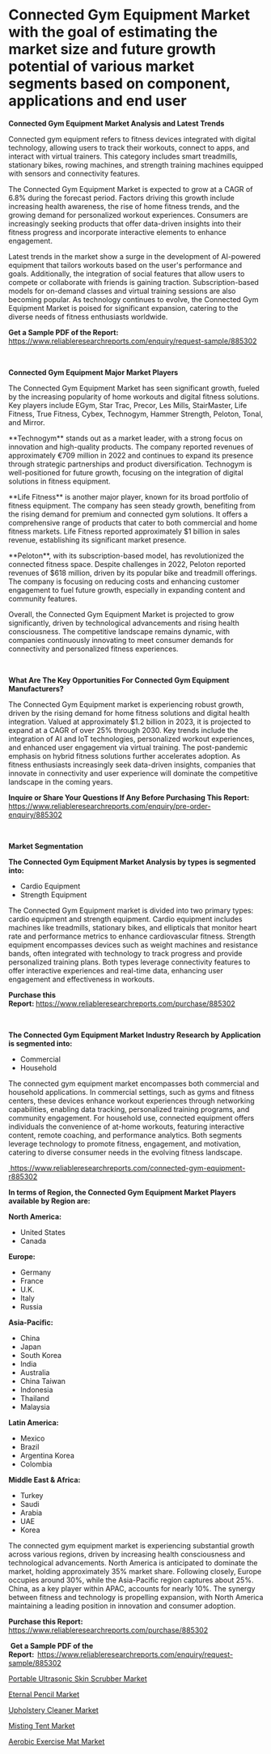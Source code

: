 <p><h1>Connected Gym Equipment Market with the goal of estimating the market size and future growth potential of various market segments based on component, applications and end user</h1></p><p><strong>Connected Gym Equipment Market Analysis and Latest Trends</strong></p>
<p><p>Connected gym equipment refers to fitness devices integrated with digital technology, allowing users to track their workouts, connect to apps, and interact with virtual trainers. This category includes smart treadmills, stationary bikes, rowing machines, and strength training machines equipped with sensors and connectivity features.</p><p>The Connected Gym Equipment Market is expected to grow at a CAGR of 6.8% during the forecast period. Factors driving this growth include increasing health awareness, the rise of home fitness trends, and the growing demand for personalized workout experiences. Consumers are increasingly seeking products that offer data-driven insights into their fitness progress and incorporate interactive elements to enhance engagement.</p><p>Latest trends in the market show a surge in the development of AI-powered equipment that tailors workouts based on the user's performance and goals. Additionally, the integration of social features that allow users to compete or collaborate with friends is gaining traction. Subscription-based models for on-demand classes and virtual training sessions are also becoming popular. As technology continues to evolve, the Connected Gym Equipment Market is poised for significant expansion, catering to the diverse needs of fitness enthusiasts worldwide.</p></p>
<p><strong>Get a Sample PDF of the Report:&nbsp;</strong> <a href="https://www.reliableresearchreports.com/enquiry/request-sample/885302?utm_campaign=116&utm_medium=2&utm_source=Github&utm_content=ia&utm_term=07022025&utm_id=connected-gym-equipment">https://www.reliableresearchreports.com/enquiry/request-sample/885302</a></p>
<p>&nbsp;</p>
<p><strong>Connected Gym Equipment Major Market Players</strong></p>
<p><p>The Connected Gym Equipment Market has seen significant growth, fueled by the increasing popularity of home workouts and digital fitness solutions. Key players include EGym, Star Trac, Precor, Les Mills, StairMaster, Life Fitness, True Fitness, Cybex, Technogym, Hammer Strength, Peloton, Tonal, and Mirror.</p><p>**Technogym** stands out as a market leader, with a strong focus on innovation and high-quality products. The company reported revenues of approximately €709 million in 2022 and continues to expand its presence through strategic partnerships and product diversification. Technogym is well-positioned for future growth, focusing on the integration of digital solutions in fitness equipment.</p><p>**Life Fitness** is another major player, known for its broad portfolio of fitness equipment. The company has seen steady growth, benefiting from the rising demand for premium and connected gym solutions. It offers a comprehensive range of products that cater to both commercial and home fitness markets. Life Fitness reported approximately $1 billion in sales revenue, establishing its significant market presence.</p><p>**Peloton**, with its subscription-based model, has revolutionized the connected fitness space. Despite challenges in 2022, Peloton reported revenues of $618 million, driven by its popular bike and treadmill offerings. The company is focusing on reducing costs and enhancing customer engagement to fuel future growth, especially in expanding content and community features.</p><p>Overall, the Connected Gym Equipment Market is projected to grow significantly, driven by technological advancements and rising health consciousness. The competitive landscape remains dynamic, with companies continuously innovating to meet consumer demands for connectivity and personalized fitness experiences.</p></p>
<p>&nbsp;</p>
<p><strong>What Are The Key Opportunities For Connected Gym Equipment Manufacturers?</strong></p>
<p><p>The Connected Gym Equipment market is experiencing robust growth, driven by the rising demand for home fitness solutions and digital health integration. Valued at approximately $1.2 billion in 2023, it is projected to expand at a CAGR of over 25% through 2030. Key trends include the integration of AI and IoT technologies, personalized workout experiences, and enhanced user engagement via virtual training. The post-pandemic emphasis on hybrid fitness solutions further accelerates adoption. As fitness enthusiasts increasingly seek data-driven insights, companies that innovate in connectivity and user experience will dominate the competitive landscape in the coming years.</p></p>
<p><strong>Inquire or Share Your Questions If Any Before Purchasing This Report:</strong> <a href="https://www.reliableresearchreports.com/enquiry/pre-order-enquiry/885302?utm_campaign=116&utm_medium=2&utm_source=Github&utm_content=ia&utm_term=07022025&utm_id=connected-gym-equipment">https://www.reliableresearchreports.com/enquiry/pre-order-enquiry/885302</a></p>
<p>&nbsp;</p>
<p><strong>Market Segmentation</strong></p>
<p><strong>The Connected Gym Equipment Market Analysis by types is segmented into:</strong></p>
<p><ul><li>Cardio Equipment</li><li>Strength Equipment</li></ul></p>
<p><p>The Connected Gym Equipment market is divided into two primary types: cardio equipment and strength equipment. Cardio equipment includes machines like treadmills, stationary bikes, and ellipticals that monitor heart rate and performance metrics to enhance cardiovascular fitness. Strength equipment encompasses devices such as weight machines and resistance bands, often integrated with technology to track progress and provide personalized training plans. Both types leverage connectivity features to offer interactive experiences and real-time data, enhancing user engagement and effectiveness in workouts.</p></p>
<p><strong>Purchase this Report:&nbsp;</strong><a href="https://www.reliableresearchreports.com/purchase/885302?utm_campaign=116&utm_medium=2&utm_source=Github&utm_content=ia&utm_term=07022025&utm_id=connected-gym-equipment">https://www.reliableresearchreports.com/purchase/885302</a></p>
<p>&nbsp;</p>
<p><strong>The Connected Gym Equipment Market Industry Research by Application is segmented into:</strong></p>
<p><ul><li>Commercial</li><li>Household</li></ul></p>
<p><p>The connected gym equipment market encompasses both commercial and household applications. In commercial settings, such as gyms and fitness centers, these devices enhance workout experiences through networking capabilities, enabling data tracking, personalized training programs, and community engagement. For household use, connected equipment offers individuals the convenience of at-home workouts, featuring interactive content, remote coaching, and performance analytics. Both segments leverage technology to promote fitness, engagement, and motivation, catering to diverse consumer needs in the evolving fitness landscape.</p></p>
<p><a href="https://www.reliableresearchreports.com/connected-gym-equipment-r885302?utm_campaign=116&utm_medium=2&utm_source=Github&utm_content=ia&utm_term=07022025&utm_id=connected-gym-equipment">&nbsp;https://www.reliableresearchreports.com/connected-gym-equipment-r885302</a></p>
<p><strong>In terms of Region, the Connected Gym Equipment Market Players available by Region are:</strong></p>
<p>
    <p> <strong> North America: </strong>
        <ul>
            <li>United States</li>
            <li>Canada</li>
        </ul>
        </p> 
    <p> <strong> Europe: </strong>
        <ul>
            <li>Germany</li>
            <li>France</li>
            <li>U.K.</li>
            <li>Italy</li>
            <li>Russia</li>
        </ul>
        </p> 
    <p> <strong> Asia-Pacific: </strong>
        <ul>
            <li>China</li>
            <li>Japan</li>
            <li>South Korea</li>
            <li>India</li>
            <li>Australia</li>
            <li>China Taiwan</li>
            <li>Indonesia</li>
            <li>Thailand</li>
            <li>Malaysia</li>
        </ul>
        </p> 
    <p> <strong> Latin America: </strong>
        <ul>
            <li>Mexico</li>
            <li>Brazil</li>
            <li>Argentina Korea</li>
            <li>Colombia</li>
        </ul>
        </p> 
    <p> <strong> Middle East & Africa: </strong>
        <ul>
            <li>Turkey</li>
            <li>Saudi</li>
            <li>Arabia</li>
            <li>UAE</li>
            <li>Korea</li>
        </ul>
    </p>
    </p>
<p><p>The connected gym equipment market is experiencing substantial growth across various regions, driven by increasing health consciousness and technological advancements. North America is anticipated to dominate the market, holding approximately 35% market share. Following closely, Europe occupies around 30%, while the Asia-Pacific region captures about 25%. China, as a key player within APAC, accounts for nearly 10%. The synergy between fitness and technology is propelling expansion, with North America maintaining a leading position in innovation and consumer adoption.</p></p>
<p><strong>Purchase this Report: </strong><a href="https://www.reliableresearchreports.com/purchase/885302?utm_campaign=116&utm_medium=2&utm_source=Github&utm_content=ia&utm_term=07022025&utm_id=connected-gym-equipment">https://www.reliableresearchreports.com/purchase/885302</a></p>
<p>&nbsp;<strong>Get a Sample PDF of the Report:&nbsp;&nbsp;</strong><a href="https://www.reliableresearchreports.com/enquiry/request-sample/885302?utm_campaign=116&utm_medium=2&utm_source=Github&utm_content=ia&utm_term=07022025&utm_id=connected-gym-equipment">https://www.reliableresearchreports.com/enquiry/request-sample/885302</a></p>
<p><strong></strong></p>
<p><p><a href="https://github.com/nathaliehurles7142/Market-Research-Report-List-1/blob/main/portable-ultrasonic-skin-scrubber-market.md?utm_campaign=116&utm_medium=2&utm_source=Github&utm_content=ia&utm_term=07022025&utm_id=connected-gym-equipment">Portable Ultrasonic Skin Scrubber Market</a></p><p><a href="https://github.com/kimberjam0i/Market-Research-Report-List-1/blob/main/eternal-pencil-market.md?utm_campaign=116&utm_medium=2&utm_source=Github&utm_content=ia&utm_term=07022025&utm_id=connected-gym-equipment">Eternal Pencil Market</a></p><p><a href="https://github.com/darenph8er/Market-Research-Report-List-1/blob/main/upholstery-cleaner-market.md?utm_campaign=116&utm_medium=2&utm_source=Github&utm_content=ia&utm_term=07022025&utm_id=connected-gym-equipment">Upholstery Cleaner Market</a></p><p><a href="https://github.com/ElviraLeka1962/Market-Research-Report-List-1/blob/main/misting-tent-market.md?utm_campaign=116&utm_medium=2&utm_source=Github&utm_content=ia&utm_term=07022025&utm_id=connected-gym-equipment">Misting Tent Market</a></p><p><a href="https://github.com/rosalinebhakta48/Market-Research-Report-List-1/blob/main/aerobic-exercise-mat-market.md?utm_campaign=116&utm_medium=2&utm_source=Github&utm_content=ia&utm_term=07022025&utm_id=connected-gym-equipment">Aerobic Exercise Mat Market</a></p></p>